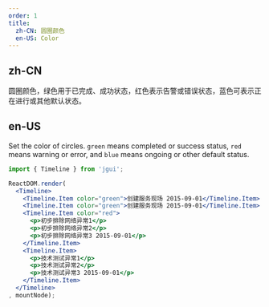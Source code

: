 ```yaml
---
order: 1
title:
  zh-CN: 圆圈颜色
  en-US: Color
---
```


## zh-CN

圆圈颜色，绿色用于已完成、成功状态，红色表示告警或错误状态，蓝色可表示正在进行或其他默认状态。

## en-US

Set the color of circles. `green` means completed or success status, `red` means warning or error, and `blue` means ongoing or other default status.

````jsx
import { Timeline } from 'jgui';

ReactDOM.render(
  <Timeline>
    <Timeline.Item color="green">创建服务现场 2015-09-01</Timeline.Item>
    <Timeline.Item color="green">创建服务现场 2015-09-01</Timeline.Item>
    <Timeline.Item color="red">
      <p>初步排除网络异常1</p>
      <p>初步排除网络异常2</p>
      <p>初步排除网络异常3 2015-09-01</p>
    </Timeline.Item>
    <Timeline.Item>
      <p>技术测试异常1</p>
      <p>技术测试异常2</p>
      <p>技术测试异常3 2015-09-01</p>
    </Timeline.Item>
  </Timeline>
, mountNode);
````
